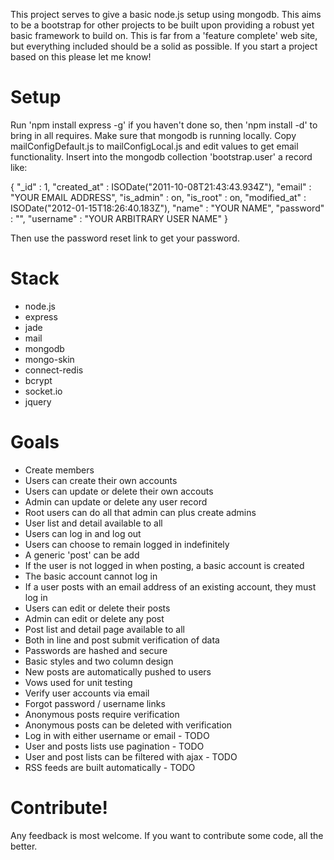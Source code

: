This project serves to give a basic node.js setup using mongodb. This aims to be a bootstrap for other projects to be built upon providing a robust yet basic framework to build on. This is far from a 'feature complete' web site, but everything included should be a solid as possible. If you start a project based on this please let me know!

Setup
=====
Run 'npm install express -g' if you haven't done so, then 'npm install -d' to bring in all requires. Make sure that mongodb is running locally. Copy mailConfigDefault.js to mailConfigLocal.js and edit values to get email functionality. Insert into the mongodb collection 'bootstrap.user' a record like:

{
  "_id" : 1,
  "created_at" : ISODate("2011-10-08T21:43:43.934Z"),
  "email" : "YOUR EMAIL ADDRESS",
  "is_admin" : on,
  "is_root" : on,
  "modified_at" : ISODate("2012-01-15T18:26:40.183Z"),
  "name" : "YOUR NAME",
  "password" : "",
  "username" : "YOUR ARBITRARY USER NAME"
}

Then use the password reset link to get your password.

Stack
=====

-  node.js
-  express
-  jade
-  mail
-  mongodb
-  mongo-skin
-  connect-redis
-  bcrypt
-  socket.io
-  jquery

Goals
=====
  
-  Create members
-  Users can create their own accounts
-  Users can update or delete their own accouts
-  Admin can update or delete any user record
-  Root users can do all that admin can plus create admins
-  User list and detail available to all
-  Users can log in and log out
-  Users can choose to remain logged in indefinitely
-  A generic 'post' can be add
-  If the user is not logged in when posting, a basic account is created
-  The basic account cannot log in
-  If a user posts with an email address of an existing account, they must log in
-  Users can edit or delete their posts
-  Admin can edit or delete any post
-  Post list and detail page available to all
-  Both in line and post submit verification of data
-  Passwords are hashed and secure
-  Basic styles and two column design
-  New posts are automatically pushed to users
-  Vows used for unit testing
-  Verify user accounts via email
-  Forgot password / username links
-  Anonymous posts require verification
-  Anonymous posts can be deleted with verification
-  Log in with either username or email - TODO
-  User and posts lists use pagination - TODO
-  User and post lists can be filtered with ajax - TODO
-  RSS feeds are built automatically - TODO


Contribute! 
=====
Any feedback is most welcome. If you want to contribute some code, all the better.
 


  
